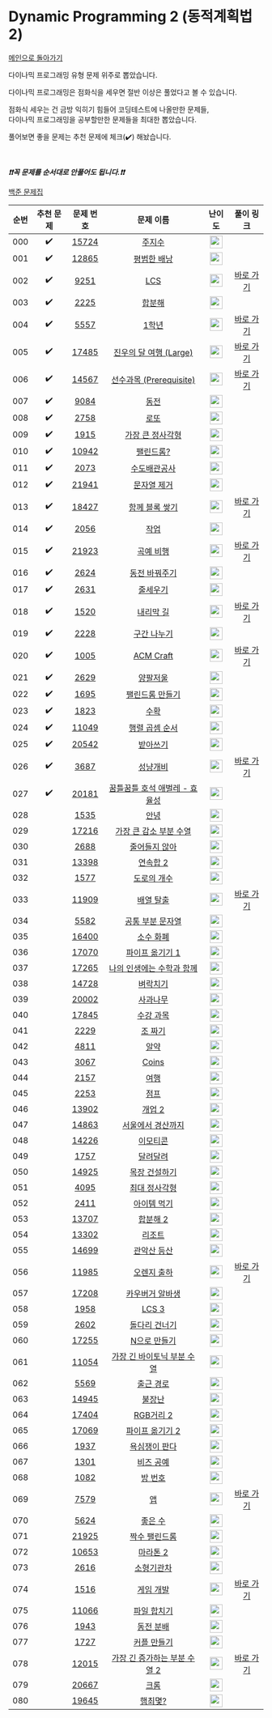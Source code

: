 # Dynamic Programming 2 (동적계획법 2)

[메인으로 돌아가기](https://github.com/tony9402/baekjoon)

다이나믹 프로그래밍 유형 문제 위주로 뽑았습니다.

다이나믹 프로그래밍은 점화식을 세우면 절반 이상은 풀었다고 볼 수 있습니다.

점화식 세우는 건 금방 익히기 힘들어 코딩테스트에 나올만한 문제들,   
다이나믹 프로그래밍을 공부할만한 문제들을 최대한 뽑았습니다.

풀어보면 좋을 문제는 추천 문제에 체크(:heavy_check_mark:) 해놨습니다.

<br>

***❗️❗️꼭 문제를 순서대로 안풀어도 됩니다.❗️❗️***

[백준 문제집](https://www.acmicpc.net/workbook/view/7021)


|순번|추천 문제|문제 번호|문제 이름|난이도|풀이 링크|
|:--:|:--:|:--:|:--:|:--:|:--:|
|000|:heavy_check_mark:|<a href="https://www.acmicpc.net/problem/15724" target="_blank">15724</a>|<a href="https://www.acmicpc.net/problem/15724" target="_blank">주지수</a>|<img height="25px" width="25px" src="https://static.solved.ac/tier_small/10.svg"/>||
|001|:heavy_check_mark:|<a href="https://www.acmicpc.net/problem/12865" target="_blank">12865</a>|<a href="https://www.acmicpc.net/problem/12865" target="_blank">평범한 배낭</a>|<img height="25px" width="25px" src="https://static.solved.ac/tier_small/11.svg"/>||
|002|:heavy_check_mark:|<a href="https://www.acmicpc.net/problem/9251" target="_blank">9251</a>|<a href="https://www.acmicpc.net/problem/9251" target="_blank">LCS</a>|<img height="25px" width="25px" src="https://static.solved.ac/tier_small/11.svg"/>|<a href="./../solution/dynamic_programming_2/9251" target="_blank">바로 가기</a>|
|003|:heavy_check_mark:|<a href="https://www.acmicpc.net/problem/2225" target="_blank">2225</a>|<a href="https://www.acmicpc.net/problem/2225" target="_blank">합분해</a>|<img height="25px" width="25px" src="https://static.solved.ac/tier_small/11.svg"/>||
|004|:heavy_check_mark:|<a href="https://www.acmicpc.net/problem/5557" target="_blank">5557</a>|<a href="https://www.acmicpc.net/problem/5557" target="_blank">1학년</a>|<img height="25px" width="25px" src="https://static.solved.ac/tier_small/11.svg"/>|<a href="./../solution/dynamic_programming_2/5557" target="_blank">바로 가기</a>|
|005|:heavy_check_mark:|<a href="https://www.acmicpc.net/problem/17485" target="_blank">17485</a>|<a href="https://www.acmicpc.net/problem/17485" target="_blank">진우의 달 여행 (Large)</a>|<img height="25px" width="25px" src="https://static.solved.ac/tier_small/11.svg"/>|<a href="./../solution/dynamic_programming_2/17485" target="_blank">바로 가기</a>|
|006|:heavy_check_mark:|<a href="https://www.acmicpc.net/problem/14567" target="_blank">14567</a>|<a href="https://www.acmicpc.net/problem/14567" target="_blank">선수과목 (Prerequisite)</a>|<img height="25px" width="25px" src="https://static.solved.ac/tier_small/11.svg"/>|<a href="./../solution/dynamic_programming_2/14567" target="_blank">바로 가기</a>|
|007|:heavy_check_mark:|<a href="https://www.acmicpc.net/problem/9084" target="_blank">9084</a>|<a href="https://www.acmicpc.net/problem/9084" target="_blank">동전</a>|<img height="25px" width="25px" src="https://static.solved.ac/tier_small/11.svg"/>||
|008|:heavy_check_mark:|<a href="https://www.acmicpc.net/problem/2758" target="_blank">2758</a>|<a href="https://www.acmicpc.net/problem/2758" target="_blank">로또</a>|<img height="25px" width="25px" src="https://static.solved.ac/tier_small/12.svg"/>||
|009|:heavy_check_mark:|<a href="https://www.acmicpc.net/problem/1915" target="_blank">1915</a>|<a href="https://www.acmicpc.net/problem/1915" target="_blank">가장 큰 정사각형</a>|<img height="25px" width="25px" src="https://static.solved.ac/tier_small/12.svg"/>||
|010|:heavy_check_mark:|<a href="https://www.acmicpc.net/problem/10942" target="_blank">10942</a>|<a href="https://www.acmicpc.net/problem/10942" target="_blank">팰린드롬?</a>|<img height="25px" width="25px" src="https://static.solved.ac/tier_small/12.svg"/>||
|011|:heavy_check_mark:|<a href="https://www.acmicpc.net/problem/2073" target="_blank">2073</a>|<a href="https://www.acmicpc.net/problem/2073" target="_blank">수도배관공사</a>|<img height="25px" width="25px" src="https://static.solved.ac/tier_small/12.svg"/>||
|012|:heavy_check_mark:|<a href="https://www.acmicpc.net/problem/21941" target="_blank">21941</a>|<a href="https://www.acmicpc.net/problem/21941" target="_blank">문자열 제거</a>|<img height="25px" width="25px" src="https://static.solved.ac/tier_small/12.svg"/>||
|013|:heavy_check_mark:|<a href="https://www.acmicpc.net/problem/18427" target="_blank">18427</a>|<a href="https://www.acmicpc.net/problem/18427" target="_blank">함께 블록 쌓기</a>|<img height="25px" width="25px" src="https://static.solved.ac/tier_small/12.svg"/>|<a href="./../solution/dynamic_programming_2/18427" target="_blank">바로 가기</a>|
|014|:heavy_check_mark:|<a href="https://www.acmicpc.net/problem/2056" target="_blank">2056</a>|<a href="https://www.acmicpc.net/problem/2056" target="_blank">작업</a>|<img height="25px" width="25px" src="https://static.solved.ac/tier_small/12.svg"/>||
|015|:heavy_check_mark:|<a href="https://www.acmicpc.net/problem/21923" target="_blank">21923</a>|<a href="https://www.acmicpc.net/problem/21923" target="_blank">곡예 비행</a>|<img height="25px" width="25px" src="https://static.solved.ac/tier_small/12.svg"/>|<a href="./../solution/dynamic_programming_2/21923" target="_blank">바로 가기</a>|
|016|:heavy_check_mark:|<a href="https://www.acmicpc.net/problem/2624" target="_blank">2624</a>|<a href="https://www.acmicpc.net/problem/2624" target="_blank">동전 바꿔주기</a>|<img height="25px" width="25px" src="https://static.solved.ac/tier_small/12.svg"/>||
|017|:heavy_check_mark:|<a href="https://www.acmicpc.net/problem/2631" target="_blank">2631</a>|<a href="https://www.acmicpc.net/problem/2631" target="_blank">줄세우기</a>|<img height="25px" width="25px" src="https://static.solved.ac/tier_small/12.svg"/>||
|018|:heavy_check_mark:|<a href="https://www.acmicpc.net/problem/1520" target="_blank">1520</a>|<a href="https://www.acmicpc.net/problem/1520" target="_blank">내리막 길</a>|<img height="25px" width="25px" src="https://static.solved.ac/tier_small/13.svg"/>|<a href="./../solution/dynamic_programming_2/1520" target="_blank">바로 가기</a>|
|019|:heavy_check_mark:|<a href="https://www.acmicpc.net/problem/2228" target="_blank">2228</a>|<a href="https://www.acmicpc.net/problem/2228" target="_blank">구간 나누기</a>|<img height="25px" width="25px" src="https://static.solved.ac/tier_small/13.svg"/>||
|020|:heavy_check_mark:|<a href="https://www.acmicpc.net/problem/1005" target="_blank">1005</a>|<a href="https://www.acmicpc.net/problem/1005" target="_blank">ACM Craft</a>|<img height="25px" width="25px" src="https://static.solved.ac/tier_small/13.svg"/>|<a href="./../solution/dynamic_programming_2/1005" target="_blank">바로 가기</a>|
|021|:heavy_check_mark:|<a href="https://www.acmicpc.net/problem/2629" target="_blank">2629</a>|<a href="https://www.acmicpc.net/problem/2629" target="_blank">양팔저울</a>|<img height="25px" width="25px" src="https://static.solved.ac/tier_small/13.svg"/>||
|022|:heavy_check_mark:|<a href="https://www.acmicpc.net/problem/1695" target="_blank">1695</a>|<a href="https://www.acmicpc.net/problem/1695" target="_blank">팰린드롬 만들기</a>|<img height="25px" width="25px" src="https://static.solved.ac/tier_small/13.svg"/>||
|023|:heavy_check_mark:|<a href="https://www.acmicpc.net/problem/1823" target="_blank">1823</a>|<a href="https://www.acmicpc.net/problem/1823" target="_blank">수확</a>|<img height="25px" width="25px" src="https://static.solved.ac/tier_small/13.svg"/>||
|024|:heavy_check_mark:|<a href="https://www.acmicpc.net/problem/11049" target="_blank">11049</a>|<a href="https://www.acmicpc.net/problem/11049" target="_blank">행렬 곱셈 순서</a>|<img height="25px" width="25px" src="https://static.solved.ac/tier_small/13.svg"/>||
|025|:heavy_check_mark:|<a href="https://www.acmicpc.net/problem/20542" target="_blank">20542</a>|<a href="https://www.acmicpc.net/problem/20542" target="_blank">받아쓰기</a>|<img height="25px" width="25px" src="https://static.solved.ac/tier_small/13.svg"/>||
|026|:heavy_check_mark:|<a href="https://www.acmicpc.net/problem/3687" target="_blank">3687</a>|<a href="https://www.acmicpc.net/problem/3687" target="_blank">성냥개비</a>|<img height="25px" width="25px" src="https://static.solved.ac/tier_small/14.svg"/>|<a href="./../solution/dynamic_programming_2/3687" target="_blank">바로 가기</a>|
|027|:heavy_check_mark:|<a href="https://www.acmicpc.net/problem/20181" target="_blank">20181</a>|<a href="https://www.acmicpc.net/problem/20181" target="_blank">꿈틀꿈틀 호석 애벌레 - 효율성</a>|<img height="25px" width="25px" src="https://static.solved.ac/tier_small/14.svg"/>||
|028||<a href="https://www.acmicpc.net/problem/1535" target="_blank">1535</a>|<a href="https://www.acmicpc.net/problem/1535" target="_blank">안녕</a>|<img height="25px" width="25px" src="https://static.solved.ac/tier_small/9.svg"/>||
|029||<a href="https://www.acmicpc.net/problem/17216" target="_blank">17216</a>|<a href="https://www.acmicpc.net/problem/17216" target="_blank">가장 큰 감소 부분 수열</a>|<img height="25px" width="25px" src="https://static.solved.ac/tier_small/9.svg"/>||
|030||<a href="https://www.acmicpc.net/problem/2688" target="_blank">2688</a>|<a href="https://www.acmicpc.net/problem/2688" target="_blank">줄어들지 않아</a>|<img height="25px" width="25px" src="https://static.solved.ac/tier_small/10.svg"/>||
|031||<a href="https://www.acmicpc.net/problem/13398" target="_blank">13398</a>|<a href="https://www.acmicpc.net/problem/13398" target="_blank">연속합 2</a>|<img height="25px" width="25px" src="https://static.solved.ac/tier_small/11.svg"/>||
|032||<a href="https://www.acmicpc.net/problem/1577" target="_blank">1577</a>|<a href="https://www.acmicpc.net/problem/1577" target="_blank">도로의 개수</a>|<img height="25px" width="25px" src="https://static.solved.ac/tier_small/11.svg"/>||
|033||<a href="https://www.acmicpc.net/problem/11909" target="_blank">11909</a>|<a href="https://www.acmicpc.net/problem/11909" target="_blank">배열 탈출</a>|<img height="25px" width="25px" src="https://static.solved.ac/tier_small/11.svg"/>|<a href="./../solution/dynamic_programming_2/11909" target="_blank">바로 가기</a>|
|034||<a href="https://www.acmicpc.net/problem/5582" target="_blank">5582</a>|<a href="https://www.acmicpc.net/problem/5582" target="_blank">공통 부분 문자열</a>|<img height="25px" width="25px" src="https://static.solved.ac/tier_small/11.svg"/>||
|035||<a href="https://www.acmicpc.net/problem/16400" target="_blank">16400</a>|<a href="https://www.acmicpc.net/problem/16400" target="_blank">소수 화폐</a>|<img height="25px" width="25px" src="https://static.solved.ac/tier_small/11.svg"/>||
|036||<a href="https://www.acmicpc.net/problem/17070" target="_blank">17070</a>|<a href="https://www.acmicpc.net/problem/17070" target="_blank">파이프 옮기기 1</a>|<img height="25px" width="25px" src="https://static.solved.ac/tier_small/11.svg"/>||
|037||<a href="https://www.acmicpc.net/problem/17265" target="_blank">17265</a>|<a href="https://www.acmicpc.net/problem/17265" target="_blank">나의 인생에는 수학과 함께</a>|<img height="25px" width="25px" src="https://static.solved.ac/tier_small/11.svg"/>||
|038||<a href="https://www.acmicpc.net/problem/14728" target="_blank">14728</a>|<a href="https://www.acmicpc.net/problem/14728" target="_blank">벼락치기</a>|<img height="25px" width="25px" src="https://static.solved.ac/tier_small/11.svg"/>||
|039||<a href="https://www.acmicpc.net/problem/20002" target="_blank">20002</a>|<a href="https://www.acmicpc.net/problem/20002" target="_blank">사과나무</a>|<img height="25px" width="25px" src="https://static.solved.ac/tier_small/11.svg"/>||
|040||<a href="https://www.acmicpc.net/problem/17845" target="_blank">17845</a>|<a href="https://www.acmicpc.net/problem/17845" target="_blank">수강 과목</a>|<img height="25px" width="25px" src="https://static.solved.ac/tier_small/11.svg"/>||
|041||<a href="https://www.acmicpc.net/problem/2229" target="_blank">2229</a>|<a href="https://www.acmicpc.net/problem/2229" target="_blank">조 짜기</a>|<img height="25px" width="25px" src="https://static.solved.ac/tier_small/11.svg"/>||
|042||<a href="https://www.acmicpc.net/problem/4811" target="_blank">4811</a>|<a href="https://www.acmicpc.net/problem/4811" target="_blank">알약</a>|<img height="25px" width="25px" src="https://static.solved.ac/tier_small/11.svg"/>||
|043||<a href="https://www.acmicpc.net/problem/3067" target="_blank">3067</a>|<a href="https://www.acmicpc.net/problem/3067" target="_blank">Coins</a>|<img height="25px" width="25px" src="https://static.solved.ac/tier_small/11.svg"/>||
|044||<a href="https://www.acmicpc.net/problem/2157" target="_blank">2157</a>|<a href="https://www.acmicpc.net/problem/2157" target="_blank">여행</a>|<img height="25px" width="25px" src="https://static.solved.ac/tier_small/12.svg"/>||
|045||<a href="https://www.acmicpc.net/problem/2253" target="_blank">2253</a>|<a href="https://www.acmicpc.net/problem/2253" target="_blank">점프</a>|<img height="25px" width="25px" src="https://static.solved.ac/tier_small/12.svg"/>||
|046||<a href="https://www.acmicpc.net/problem/13902" target="_blank">13902</a>|<a href="https://www.acmicpc.net/problem/13902" target="_blank">개업 2</a>|<img height="25px" width="25px" src="https://static.solved.ac/tier_small/12.svg"/>||
|047||<a href="https://www.acmicpc.net/problem/14863" target="_blank">14863</a>|<a href="https://www.acmicpc.net/problem/14863" target="_blank">서울에서 경산까지</a>|<img height="25px" width="25px" src="https://static.solved.ac/tier_small/12.svg"/>||
|048||<a href="https://www.acmicpc.net/problem/14226" target="_blank">14226</a>|<a href="https://www.acmicpc.net/problem/14226" target="_blank">이모티콘</a>|<img height="25px" width="25px" src="https://static.solved.ac/tier_small/12.svg"/>||
|049||<a href="https://www.acmicpc.net/problem/1757" target="_blank">1757</a>|<a href="https://www.acmicpc.net/problem/1757" target="_blank">달려달려</a>|<img height="25px" width="25px" src="https://static.solved.ac/tier_small/12.svg"/>||
|050||<a href="https://www.acmicpc.net/problem/14925" target="_blank">14925</a>|<a href="https://www.acmicpc.net/problem/14925" target="_blank">목장 건설하기</a>|<img height="25px" width="25px" src="https://static.solved.ac/tier_small/12.svg"/>||
|051||<a href="https://www.acmicpc.net/problem/4095" target="_blank">4095</a>|<a href="https://www.acmicpc.net/problem/4095" target="_blank">최대 정사각형</a>|<img height="25px" width="25px" src="https://static.solved.ac/tier_small/12.svg"/>||
|052||<a href="https://www.acmicpc.net/problem/2411" target="_blank">2411</a>|<a href="https://www.acmicpc.net/problem/2411" target="_blank">아이템 먹기</a>|<img height="25px" width="25px" src="https://static.solved.ac/tier_small/12.svg"/>||
|053||<a href="https://www.acmicpc.net/problem/13707" target="_blank">13707</a>|<a href="https://www.acmicpc.net/problem/13707" target="_blank">합분해 2</a>|<img height="25px" width="25px" src="https://static.solved.ac/tier_small/12.svg"/>||
|054||<a href="https://www.acmicpc.net/problem/13302" target="_blank">13302</a>|<a href="https://www.acmicpc.net/problem/13302" target="_blank">리조트</a>|<img height="25px" width="25px" src="https://static.solved.ac/tier_small/12.svg"/>||
|055||<a href="https://www.acmicpc.net/problem/14699" target="_blank">14699</a>|<a href="https://www.acmicpc.net/problem/14699" target="_blank">관악산 등산</a>|<img height="25px" width="25px" src="https://static.solved.ac/tier_small/12.svg"/>||
|056||<a href="https://www.acmicpc.net/problem/11985" target="_blank">11985</a>|<a href="https://www.acmicpc.net/problem/11985" target="_blank">오렌지 출하</a>|<img height="25px" width="25px" src="https://static.solved.ac/tier_small/12.svg"/>|<a href="./../solution/dynamic_programming_2/11985" target="_blank">바로 가기</a>|
|057||<a href="https://www.acmicpc.net/problem/17208" target="_blank">17208</a>|<a href="https://www.acmicpc.net/problem/17208" target="_blank">카우버거 알바생</a>|<img height="25px" width="25px" src="https://static.solved.ac/tier_small/12.svg"/>||
|058||<a href="https://www.acmicpc.net/problem/1958" target="_blank">1958</a>|<a href="https://www.acmicpc.net/problem/1958" target="_blank">LCS 3</a>|<img height="25px" width="25px" src="https://static.solved.ac/tier_small/12.svg"/>||
|059||<a href="https://www.acmicpc.net/problem/2602" target="_blank">2602</a>|<a href="https://www.acmicpc.net/problem/2602" target="_blank">돌다리 건너기</a>|<img height="25px" width="25px" src="https://static.solved.ac/tier_small/12.svg"/>||
|060||<a href="https://www.acmicpc.net/problem/17255" target="_blank">17255</a>|<a href="https://www.acmicpc.net/problem/17255" target="_blank">N으로 만들기</a>|<img height="25px" width="25px" src="https://static.solved.ac/tier_small/12.svg"/>||
|061||<a href="https://www.acmicpc.net/problem/11054" target="_blank">11054</a>|<a href="https://www.acmicpc.net/problem/11054" target="_blank">가장 긴 바이토닉 부분 수열</a>|<img height="25px" width="25px" src="https://static.solved.ac/tier_small/12.svg"/>||
|062||<a href="https://www.acmicpc.net/problem/5569" target="_blank">5569</a>|<a href="https://www.acmicpc.net/problem/5569" target="_blank">출근 경로</a>|<img height="25px" width="25px" src="https://static.solved.ac/tier_small/12.svg"/>||
|063||<a href="https://www.acmicpc.net/problem/14945" target="_blank">14945</a>|<a href="https://www.acmicpc.net/problem/14945" target="_blank">불장난</a>|<img height="25px" width="25px" src="https://static.solved.ac/tier_small/12.svg"/>||
|064||<a href="https://www.acmicpc.net/problem/17404" target="_blank">17404</a>|<a href="https://www.acmicpc.net/problem/17404" target="_blank">RGB거리 2</a>|<img height="25px" width="25px" src="https://static.solved.ac/tier_small/12.svg"/>||
|065||<a href="https://www.acmicpc.net/problem/17069" target="_blank">17069</a>|<a href="https://www.acmicpc.net/problem/17069" target="_blank">파이프 옮기기 2</a>|<img height="25px" width="25px" src="https://static.solved.ac/tier_small/12.svg"/>||
|066||<a href="https://www.acmicpc.net/problem/1937" target="_blank">1937</a>|<a href="https://www.acmicpc.net/problem/1937" target="_blank">욕심쟁이 판다</a>|<img height="25px" width="25px" src="https://static.solved.ac/tier_small/13.svg"/>||
|067||<a href="https://www.acmicpc.net/problem/1301" target="_blank">1301</a>|<a href="https://www.acmicpc.net/problem/1301" target="_blank">비즈 공예</a>|<img height="25px" width="25px" src="https://static.solved.ac/tier_small/13.svg"/>||
|068||<a href="https://www.acmicpc.net/problem/1082" target="_blank">1082</a>|<a href="https://www.acmicpc.net/problem/1082" target="_blank">방 번호</a>|<img height="25px" width="25px" src="https://static.solved.ac/tier_small/13.svg"/>||
|069||<a href="https://www.acmicpc.net/problem/7579" target="_blank">7579</a>|<a href="https://www.acmicpc.net/problem/7579" target="_blank">앱</a>|<img height="25px" width="25px" src="https://static.solved.ac/tier_small/13.svg"/>|<a href="./../solution/dynamic_programming_2/7579" target="_blank">바로 가기</a>|
|070||<a href="https://www.acmicpc.net/problem/5624" target="_blank">5624</a>|<a href="https://www.acmicpc.net/problem/5624" target="_blank">좋은 수</a>|<img height="25px" width="25px" src="https://static.solved.ac/tier_small/13.svg"/>||
|071||<a href="https://www.acmicpc.net/problem/21925" target="_blank">21925</a>|<a href="https://www.acmicpc.net/problem/21925" target="_blank">짝수 팰린드롬</a>|<img height="25px" width="25px" src="https://static.solved.ac/tier_small/13.svg"/>||
|072||<a href="https://www.acmicpc.net/problem/10653" target="_blank">10653</a>|<a href="https://www.acmicpc.net/problem/10653" target="_blank">마라톤 2</a>|<img height="25px" width="25px" src="https://static.solved.ac/tier_small/13.svg"/>||
|073||<a href="https://www.acmicpc.net/problem/2616" target="_blank">2616</a>|<a href="https://www.acmicpc.net/problem/2616" target="_blank">소형기관차</a>|<img height="25px" width="25px" src="https://static.solved.ac/tier_small/13.svg"/>||
|074||<a href="https://www.acmicpc.net/problem/1516" target="_blank">1516</a>|<a href="https://www.acmicpc.net/problem/1516" target="_blank">게임 개발</a>|<img height="25px" width="25px" src="https://static.solved.ac/tier_small/13.svg"/>|<a href="./../solution/dynamic_programming_2/1516" target="_blank">바로 가기</a>|
|075||<a href="https://www.acmicpc.net/problem/11066" target="_blank">11066</a>|<a href="https://www.acmicpc.net/problem/11066" target="_blank">파일 합치기</a>|<img height="25px" width="25px" src="https://static.solved.ac/tier_small/13.svg"/>||
|076||<a href="https://www.acmicpc.net/problem/1943" target="_blank">1943</a>|<a href="https://www.acmicpc.net/problem/1943" target="_blank">동전 분배</a>|<img height="25px" width="25px" src="https://static.solved.ac/tier_small/14.svg"/>||
|077||<a href="https://www.acmicpc.net/problem/1727" target="_blank">1727</a>|<a href="https://www.acmicpc.net/problem/1727" target="_blank">커플 만들기</a>|<img height="25px" width="25px" src="https://static.solved.ac/tier_small/14.svg"/>||
|078||<a href="https://www.acmicpc.net/problem/12015" target="_blank">12015</a>|<a href="https://www.acmicpc.net/problem/12015" target="_blank">가장 긴 증가하는 부분 수열 2</a>|<img height="25px" width="25px" src="https://static.solved.ac/tier_small/14.svg"/>|<a href="./../solution/dynamic_programming_2/12015" target="_blank">바로 가기</a>|
|079||<a href="https://www.acmicpc.net/problem/20667" target="_blank">20667</a>|<a href="https://www.acmicpc.net/problem/20667" target="_blank">크롬</a>|<img height="25px" width="25px" src="https://static.solved.ac/tier_small/15.svg"/>||
|080||<a href="https://www.acmicpc.net/problem/19645" target="_blank">19645</a>|<a href="https://www.acmicpc.net/problem/19645" target="_blank">햄최몇?</a>|<img height="25px" width="25px" src="https://static.solved.ac/tier_small/15.svg"/>||